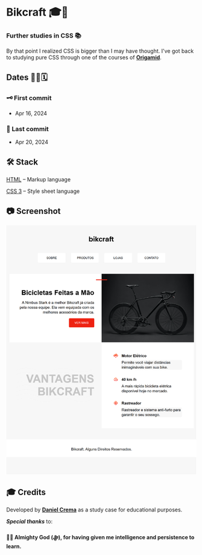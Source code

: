 # Bikcraft 🎓🚀
### Further studies in CSS 📚

By that point I realized CSS is bigger than I may have thought. I've got back to studying pure CSS through one of the courses of [**Origamid**](https://www.origamid.com/).

## Dates 👨‍💻🗓️
### 🗝️ First commit
- Apr 16, 2024
### 🔐 Last commit
- Apr 20, 2024

## 🛠️ Stack
[HTML](https://html.spec.whatwg.org/multipage/) – Markup language

[CSS 3](https://www.python.org) – Style sheet language

## 📷 Screenshot
![Project Screenshot](./screenshot.png)

## 🎓 Credits
Developed by [**Daniel Crema**](https://github.com/DanielCrema) as a study case for educational purposes.

***Special thanks*** to:
#### 🕋🤲 **Almighty God** (ﷻ), for having given me intelligence and persistence to learn.